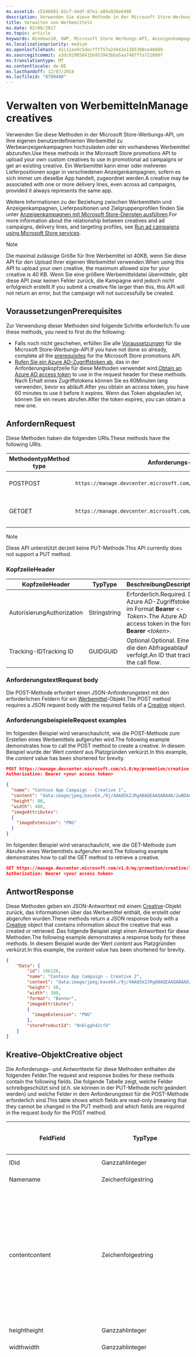 ```yaml
---
ms.assetid: c5246681-82c7-44df-87e1-a84a926e6496
description: Verwenden Sie diese Methode in der Microsoft Store-Werbungs-API, um Werbemittel für Werbeanzeigenkampagnen zu verwalten.
title: Verwalten von Werbemitteln
ms.date: 02/08/2017
ms.topic: article
keywords: Windows10, UWP, Microsoft Store Werbungs-API, Anzeigenkampagnen
ms.localizationpriority: medium
ms.openlocfilehash: 41c11ee9c5decffff57a2d443e1385398ce40d89
ms.sourcegitcommit: a3dc929858415b933943bba5aa7487ffa721899f
ms.translationtype: MT
ms.contentlocale: de-DE
ms.lasthandoff: 12/07/2018
ms.locfileid: "8799480"
---
```

# <a name="manage-creatives"></a><span data-ttu-id="352ab-104">Verwalten von Werbemitteln</span><span class="sxs-lookup"><span data-stu-id="352ab-104">Manage creatives</span></span>

<span data-ttu-id="352ab-105">Verwenden Sie diese Methoden in der Microsoft Store-Werbungs-API, um Ihre eigenen benutzerdefinierten Werbemittel zu Werbeanzeigenkampagnen hochzuladen oder ein vorhandenes Werbemittel abzurufen.</span><span class="sxs-lookup"><span data-stu-id="352ab-105">Use these methods in the Microsoft Store promotions API to upload your own custom creatives to use in promotional ad campaigns or get an existing creative.</span></span> <span data-ttu-id="352ab-106">Ein Werbemittel kann einer oder mehreren Lieferpositionen sogar in verschiedenen Anzeigenkampagnen, sofern es sich immer um dieselbe App handelt, zugeordnet werden.</span><span class="sxs-lookup"><span data-stu-id="352ab-106">A creative may be associated with one or more delivery lines, even across ad campaigns, provided it always represents the same app.</span></span>

<span data-ttu-id="352ab-107">Weitere Informationen zu der Beziehung zwischen Werbemitteln und Anzeigenkampagnen, Lieferpositionen und Zielgruppenprofilen finden Sie unter [Anzeigenkampagnen mit Microsoft Store-Diensten ausführen](run-ad-campaigns-using-windows-store-services.md#call-the-windows-store-promotions-api).</span><span class="sxs-lookup"><span data-stu-id="352ab-107">For more information about the relationship between creatives and ad campaigns, delivery lines, and targeting profiles, see [Run ad campaigns using Microsoft Store services](run-ad-campaigns-using-windows-store-services.md#call-the-windows-store-promotions-api).</span></span>

> [!NOTE]
> <span data-ttu-id="352ab-108">Die maximal zulässige Größe für Ihre Werbemittel ist 40KB, wenn Sie diese API für den Upload Ihrer eigenen Werbemittel verwenden.</span><span class="sxs-lookup"><span data-stu-id="352ab-108">When using this API to upload your own creative, the maximum allowed size for your creative is 40 KB.</span></span> <span data-ttu-id="352ab-109">Wenn Sie eine größere Werbemitteldatei übermitteln, gibt diese API zwar keinen Fehler zurück, die Kampagne wird jedoch nicht erfolgreich erstellt.</span><span class="sxs-lookup"><span data-stu-id="352ab-109">If you submit a creative file larger than this, this API will not return an error, but the campaign will not successfully be created.</span></span>

## <a name="prerequisites"></a><span data-ttu-id="352ab-110">Voraussetzungen</span><span class="sxs-lookup"><span data-stu-id="352ab-110">Prerequisites</span></span>

<span data-ttu-id="352ab-111">Zur Verwendung dieser Methoden sind folgende Schritte erforderlich:</span><span class="sxs-lookup"><span data-stu-id="352ab-111">To use these methods, you need to first do the following:</span></span>

* <span data-ttu-id="352ab-112">Falls noch nicht geschehen, erfüllen Sie alle [Voraussetzungen](run-ad-campaigns-using-windows-store-services.md#prerequisites) für die Microsoft Store-Werbungs-API.</span><span class="sxs-lookup"><span data-stu-id="352ab-112">If you have not done so already, complete all the [prerequisites](run-ad-campaigns-using-windows-store-services.md#prerequisites) for the Microsoft Store promotions API.</span></span>
* <span data-ttu-id="352ab-113">[Rufen Sie ein Azure AD-Zugriffstoken ab](run-ad-campaigns-using-windows-store-services.md#obtain-an-azure-ad-access-token), das in der Anforderungskopfzeile für diese Methoden verwendet wird.</span><span class="sxs-lookup"><span data-stu-id="352ab-113">[Obtain an Azure AD access token](run-ad-campaigns-using-windows-store-services.md#obtain-an-azure-ad-access-token) to use in the request header for these methods.</span></span> <span data-ttu-id="352ab-114">Nach Erhalt eines Zugriffstokens können Sie es 60Minuten lang verwenden, bevor es abläuft.</span><span class="sxs-lookup"><span data-stu-id="352ab-114">After you obtain an access token, you have 60 minutes to use it before it expires.</span></span> <span data-ttu-id="352ab-115">Wenn das Token abgelaufen ist, können Sie ein neues abrufen.</span><span class="sxs-lookup"><span data-stu-id="352ab-115">After the token expires, you can obtain a new one.</span></span>


## <a name="request"></a><span data-ttu-id="352ab-116">Anfordern</span><span class="sxs-lookup"><span data-stu-id="352ab-116">Request</span></span>

<span data-ttu-id="352ab-117">Diese Methoden haben die folgenden URIs.</span><span class="sxs-lookup"><span data-stu-id="352ab-117">These methods have the following URIs.</span></span>

| <span data-ttu-id="352ab-118">Methodentyp</span><span class="sxs-lookup"><span data-stu-id="352ab-118">Method type</span></span> | <span data-ttu-id="352ab-119">Anforderungs-URI</span><span class="sxs-lookup"><span data-stu-id="352ab-119">Request URI</span></span>     |  <span data-ttu-id="352ab-120">Beschreibung</span><span class="sxs-lookup"><span data-stu-id="352ab-120">Description</span></span>  |
|--------|-----------------------------|---------------|
| <span data-ttu-id="352ab-121">POST</span><span class="sxs-lookup"><span data-stu-id="352ab-121">POST</span></span>   | ```https://manage.devcenter.microsoft.com/v1.0/my/promotion/creative``` |  <span data-ttu-id="352ab-122">Erstellt ein neues Werbemittel.</span><span class="sxs-lookup"><span data-stu-id="352ab-122">Creates a new creative.</span></span>  |
| <span data-ttu-id="352ab-123">GET</span><span class="sxs-lookup"><span data-stu-id="352ab-123">GET</span></span>    | ```https://manage.devcenter.microsoft.com/v1.0/my/promotion/creative/{creativeId}``` |  <span data-ttu-id="352ab-124">Ruft das durch *CreativeId* angegebene Werbemittel ab.</span><span class="sxs-lookup"><span data-stu-id="352ab-124">Gets the creative specified by *creativeId*.</span></span>  |

> [!NOTE]
> <span data-ttu-id="352ab-125">Diese API unterstützt derzeit keine PUT-Methode.</span><span class="sxs-lookup"><span data-stu-id="352ab-125">This API currently does not support a PUT method.</span></span>


### <a name="header"></a><span data-ttu-id="352ab-126">Kopfzeile</span><span class="sxs-lookup"><span data-stu-id="352ab-126">Header</span></span>

| <span data-ttu-id="352ab-127">Kopfzeile</span><span class="sxs-lookup"><span data-stu-id="352ab-127">Header</span></span>        | <span data-ttu-id="352ab-128">Typ</span><span class="sxs-lookup"><span data-stu-id="352ab-128">Type</span></span>   | <span data-ttu-id="352ab-129">Beschreibung</span><span class="sxs-lookup"><span data-stu-id="352ab-129">Description</span></span>         |
|---------------|--------|---------------------|
| <span data-ttu-id="352ab-130">Autorisierung</span><span class="sxs-lookup"><span data-stu-id="352ab-130">Authorization</span></span> | <span data-ttu-id="352ab-131">String</span><span class="sxs-lookup"><span data-stu-id="352ab-131">string</span></span> | <span data-ttu-id="352ab-132">Erforderlich.</span><span class="sxs-lookup"><span data-stu-id="352ab-132">Required.</span></span> <span data-ttu-id="352ab-133">Das Azure AD-Zugriffstoken im Format **Bearer** &lt;*-Token*&gt;.</span><span class="sxs-lookup"><span data-stu-id="352ab-133">The Azure AD access token in the form **Bearer** &lt;*token*&gt;.</span></span> |
| <span data-ttu-id="352ab-134">Tracking-ID</span><span class="sxs-lookup"><span data-stu-id="352ab-134">Tracking ID</span></span>   | <span data-ttu-id="352ab-135">GUID</span><span class="sxs-lookup"><span data-stu-id="352ab-135">GUID</span></span>   | <span data-ttu-id="352ab-136">Optional.</span><span class="sxs-lookup"><span data-stu-id="352ab-136">Optional.</span></span> <span data-ttu-id="352ab-137">Eine ID, die den Abfrageablauf verfolgt.</span><span class="sxs-lookup"><span data-stu-id="352ab-137">An ID that tracks the call flow.</span></span>                                  |


### <a name="request-body"></a><span data-ttu-id="352ab-138">Anforderungstext</span><span class="sxs-lookup"><span data-stu-id="352ab-138">Request body</span></span>

<span data-ttu-id="352ab-139">Die POST-Methode erfordert einen JSON-Anforderungstext mit den erforderlichen Feldern für ein [Werbemittel](#creative)-Objekt.</span><span class="sxs-lookup"><span data-stu-id="352ab-139">The POST method requires a JSON request body with the required fields of a [Creative](#creative) object.</span></span>


### <a name="request-examples"></a><span data-ttu-id="352ab-140">Anforderungsbeispiele</span><span class="sxs-lookup"><span data-stu-id="352ab-140">Request examples</span></span>

<span data-ttu-id="352ab-141">Im folgenden Beispiel wird veranschaulicht, wie die POST-Methode zum Erstellen eines Werbemittels aufgerufen wird.</span><span class="sxs-lookup"><span data-stu-id="352ab-141">The following example demonstrates how to call the POST method to create a creative.</span></span> <span data-ttu-id="352ab-142">In diesem Beispiel wurde der Wert *content* aus Platzgründen verkürzt.</span><span class="sxs-lookup"><span data-stu-id="352ab-142">In this example, the *content* value has been shortened for brevity.</span></span>

```json
POST https://manage.devcenter.microsoft.com/v1.0/my/promotion/creative HTTP/1.1
Authorization: Bearer <your access token>

{
  "name": "Contoso App Campaign - Creative 1",
  "content": "data:image/jpeg;base64,/9j/4AAQSkZJRgABAQEAAQABAAD/2wBDAAgGB...other base64 data shortened for brevity...",
  "height": 80,
  "width": 480,
  "imageAttributes":
  {
    "imageExtension": "PNG"
  }
}
```

<span data-ttu-id="352ab-143">Im folgenden Beispiel wird veranschaulicht, wie die GET-Methode zum Abrufen eines Werbemittels aufgerufen wird.</span><span class="sxs-lookup"><span data-stu-id="352ab-143">The following example demonstrates how to call the GET method to retrieve a creative.</span></span>

```json
GET https://manage.devcenter.microsoft.com/v1.0/my/promotion/creative/106851  HTTP/1.1
Authorization: Bearer <your access token>
```


## <a name="response"></a><span data-ttu-id="352ab-144">Antwort</span><span class="sxs-lookup"><span data-stu-id="352ab-144">Response</span></span>

<span data-ttu-id="352ab-145">Diese Methoden geben ein JSON-Antworttext mit einem [Creative](#creative)-Objekt zurück, das Informationen über das Werbemittel enthält, die erstellt oder abgerufen wurden.</span><span class="sxs-lookup"><span data-stu-id="352ab-145">These methods return a JSON response body with a [Creative](#creative) object that contains information about the creative that was created or retrieved.</span></span> <span data-ttu-id="352ab-146">Das folgende Beispiel zeigt einen Antworttext für diese Methoden.</span><span class="sxs-lookup"><span data-stu-id="352ab-146">The following example demonstrates a response body for these methods.</span></span> <span data-ttu-id="352ab-147">In diesem Beispiel wurde der Wert *content* aus Platzgründen verkürzt.</span><span class="sxs-lookup"><span data-stu-id="352ab-147">In this example, the *content* value has been shortened for brevity.</span></span>

```json
{
    "Data": {
        "id": 106126,
        "name": "Contoso App Campaign - Creative 2",
        "content": "data:image/jpeg;base64,/9j/4AAQSkZJRgABAQEAAQABAAD/2wBDAAgGB...other base64 data shortened for brevity...",
        "height": 50,
        "width": 300,
        "format": "Banner",
        "imageAttributes":
        {
          "imageExtension": "PNG"
        },
        "storeProductId": "9nblggh42cfd"
    }
}
```


<span id="creative"/>

## <a name="creative-object"></a><span data-ttu-id="352ab-148">Kreative-Objekt</span><span class="sxs-lookup"><span data-stu-id="352ab-148">Creative object</span></span>

<span data-ttu-id="352ab-149">Die Anforderungs- und Antworttexte für diese Methoden enthalten die folgenden Felder.</span><span class="sxs-lookup"><span data-stu-id="352ab-149">The request and response bodies for these methods contain the following fields.</span></span> <span data-ttu-id="352ab-150">Die folgende Tabelle zeigt, welche Felder schreibgeschützt sind (d.h. sie können in der PUT-Methode nicht geändert werden) und welche Felder in dem Anforderungstext für die POST-Methode erforderlich sind.</span><span class="sxs-lookup"><span data-stu-id="352ab-150">This table shows which fields are read-only (meaning that they cannot be changed in the PUT method) and which fields are required in the request body for the POST method.</span></span>

| <span data-ttu-id="352ab-151">Feld</span><span class="sxs-lookup"><span data-stu-id="352ab-151">Field</span></span>        | <span data-ttu-id="352ab-152">Typ</span><span class="sxs-lookup"><span data-stu-id="352ab-152">Type</span></span>   |  <span data-ttu-id="352ab-153">Beschreibung</span><span class="sxs-lookup"><span data-stu-id="352ab-153">Description</span></span>      |  <span data-ttu-id="352ab-154">Schreibgeschützt</span><span class="sxs-lookup"><span data-stu-id="352ab-154">Read only</span></span>  | <span data-ttu-id="352ab-155">Standard</span><span class="sxs-lookup"><span data-stu-id="352ab-155">Default</span></span>  |  <span data-ttu-id="352ab-156">Erforderlich für POST</span><span class="sxs-lookup"><span data-stu-id="352ab-156">Required for POST</span></span> |  
|--------------|--------|---------------|------|-------------|------------|
|  <span data-ttu-id="352ab-157">ID</span><span class="sxs-lookup"><span data-stu-id="352ab-157">id</span></span>   |  <span data-ttu-id="352ab-158">Ganzzahl</span><span class="sxs-lookup"><span data-stu-id="352ab-158">integer</span></span>   |  <span data-ttu-id="352ab-159">Die ID des Werbemittels.</span><span class="sxs-lookup"><span data-stu-id="352ab-159">The ID of the creative.</span></span>     |   <span data-ttu-id="352ab-160">Ja</span><span class="sxs-lookup"><span data-stu-id="352ab-160">Yes</span></span>    |      |    <span data-ttu-id="352ab-161">Nein</span><span class="sxs-lookup"><span data-stu-id="352ab-161">No</span></span>   |       
|  <span data-ttu-id="352ab-162">Name</span><span class="sxs-lookup"><span data-stu-id="352ab-162">name</span></span>   |  <span data-ttu-id="352ab-163">Zeichenfolge</span><span class="sxs-lookup"><span data-stu-id="352ab-163">string</span></span>   |   <span data-ttu-id="352ab-164">Name des Werbemittels.</span><span class="sxs-lookup"><span data-stu-id="352ab-164">The name of the creative.</span></span>    |    <span data-ttu-id="352ab-165">Nein</span><span class="sxs-lookup"><span data-stu-id="352ab-165">No</span></span>   |      |  <span data-ttu-id="352ab-166">Ja</span><span class="sxs-lookup"><span data-stu-id="352ab-166">Yes</span></span>     |       
|  <span data-ttu-id="352ab-167">content</span><span class="sxs-lookup"><span data-stu-id="352ab-167">content</span></span>   |  <span data-ttu-id="352ab-168">Zeichenfolge</span><span class="sxs-lookup"><span data-stu-id="352ab-168">string</span></span>   |  <span data-ttu-id="352ab-169">Der Inhalt des Werbemittel-Image im Base64-codierten Format.</span><span class="sxs-lookup"><span data-stu-id="352ab-169">The content of the creative image, in Base64-encoded format.</span></span><br/><br/><span data-ttu-id="352ab-170">**Hinweis:**&nbsp;&nbsp;Die maximal zulässige Größe der Werbemitteldatei beträgt 40KB.</span><span class="sxs-lookup"><span data-stu-id="352ab-170">**Note**&nbsp;&nbsp;The maximum allowed size for your creative is 40 KB.</span></span> <span data-ttu-id="352ab-171">Wenn Sie eine größere Werbemitteldatei übermitteln, gibt diese API zwar keinen Fehler zurück, die Kampagne wird jedoch nicht erfolgreich erstellt.</span><span class="sxs-lookup"><span data-stu-id="352ab-171">If you submit a creative file larger than this, this API will not return an error, but the campaign will not successfully be created.</span></span>     |  <span data-ttu-id="352ab-172">Nein</span><span class="sxs-lookup"><span data-stu-id="352ab-172">No</span></span>     |      |   <span data-ttu-id="352ab-173">Ja</span><span class="sxs-lookup"><span data-stu-id="352ab-173">Yes</span></span>    |       
|  <span data-ttu-id="352ab-174">height</span><span class="sxs-lookup"><span data-stu-id="352ab-174">height</span></span>   |  <span data-ttu-id="352ab-175">Ganzzahl</span><span class="sxs-lookup"><span data-stu-id="352ab-175">integer</span></span>   |   <span data-ttu-id="352ab-176">Die Höhe des Werbemittels.</span><span class="sxs-lookup"><span data-stu-id="352ab-176">The height of the creative.</span></span>    |    <span data-ttu-id="352ab-177">Nein</span><span class="sxs-lookup"><span data-stu-id="352ab-177">No</span></span>    |      |   <span data-ttu-id="352ab-178">Ja</span><span class="sxs-lookup"><span data-stu-id="352ab-178">Yes</span></span>    |       
|  <span data-ttu-id="352ab-179">width</span><span class="sxs-lookup"><span data-stu-id="352ab-179">width</span></span>   |  <span data-ttu-id="352ab-180">Ganzzahl</span><span class="sxs-lookup"><span data-stu-id="352ab-180">integer</span></span>   |  <span data-ttu-id="352ab-181">Die Breite des Werbemittels.</span><span class="sxs-lookup"><span data-stu-id="352ab-181">The width of the creative.</span></span>     |  <span data-ttu-id="352ab-182">Nein</span><span class="sxs-lookup"><span data-stu-id="352ab-182">No</span></span>    |     |    <span data-ttu-id="352ab-183">Ja</span><span class="sxs-lookup"><span data-stu-id="352ab-183">Yes</span></span>   |       
|  <span data-ttu-id="352ab-184">landingUrl</span><span class="sxs-lookup"><span data-stu-id="352ab-184">landingUrl</span></span>   |  <span data-ttu-id="352ab-185">Zeichenfolge</span><span class="sxs-lookup"><span data-stu-id="352ab-185">string</span></span>   |  <span data-ttu-id="352ab-186">Wenn Sie für die Messung von Installationsanalysen für Ihre App einen Kampagnenachverfolgungsdienst wie Kochava, AppsFlyer oder Tune verwenden, weisen Sie die Nachverfolgungs-URL in diesem Feld zu, wenn Sie die POST-Methode aufrufen (wenn angegeben; dieser Wert muss ein gültiger URI sein).</span><span class="sxs-lookup"><span data-stu-id="352ab-186">If you are using a campaign tracking service such as Kochava, AppsFlyer or Tune to measure install analytics for your app, assign your tracking URL in this field when you call the POST method (if specified, this value must be a valid URI).</span></span> <span data-ttu-id="352ab-187">Wenn Sie keinen Kampagnennachverfolgungsdienst verwenden, lassen Sie diesen Wert beim Aufruf der POST-Methode aus. (In diesem Fall wird diese URL automatisch erstellt.)</span><span class="sxs-lookup"><span data-stu-id="352ab-187">If you are not using a campaign tracking service, omit this value when you call the POST method (in this case, this URL will be created automatically).</span></span>   |  <span data-ttu-id="352ab-188">Nein</span><span class="sxs-lookup"><span data-stu-id="352ab-188">No</span></span>    |     |   <span data-ttu-id="352ab-189">Ja</span><span class="sxs-lookup"><span data-stu-id="352ab-189">Yes</span></span>    |       
|  <span data-ttu-id="352ab-190">format</span><span class="sxs-lookup"><span data-stu-id="352ab-190">format</span></span>   |  <span data-ttu-id="352ab-191">Zeichenfolge</span><span class="sxs-lookup"><span data-stu-id="352ab-191">string</span></span>   |   <span data-ttu-id="352ab-192">Das Anzeigenformat.</span><span class="sxs-lookup"><span data-stu-id="352ab-192">The ad format.</span></span> <span data-ttu-id="352ab-193">Zurzeit ist **Banner** der einzige Wert, der unterstützt wird.</span><span class="sxs-lookup"><span data-stu-id="352ab-193">Currently, the only supported value is **Banner**.</span></span>    |   <span data-ttu-id="352ab-194">Nein</span><span class="sxs-lookup"><span data-stu-id="352ab-194">No</span></span>    |  <span data-ttu-id="352ab-195">Banner</span><span class="sxs-lookup"><span data-stu-id="352ab-195">Banner</span></span>   |  <span data-ttu-id="352ab-196">Nein</span><span class="sxs-lookup"><span data-stu-id="352ab-196">No</span></span>     |       
|  <span data-ttu-id="352ab-197">imageAttributes</span><span class="sxs-lookup"><span data-stu-id="352ab-197">imageAttributes</span></span>   | [<span data-ttu-id="352ab-198">ImageAttributes</span><span class="sxs-lookup"><span data-stu-id="352ab-198">ImageAttributes</span></span>](#image-attributes)    |   <span data-ttu-id="352ab-199">Stellt Attribute für das Werbemittel bereit.</span><span class="sxs-lookup"><span data-stu-id="352ab-199">Provides attributes for the creative.</span></span>     |   <span data-ttu-id="352ab-200">Nein</span><span class="sxs-lookup"><span data-stu-id="352ab-200">No</span></span>    |      |   <span data-ttu-id="352ab-201">Ja</span><span class="sxs-lookup"><span data-stu-id="352ab-201">Yes</span></span>    |       
|  <span data-ttu-id="352ab-202">storeProductId</span><span class="sxs-lookup"><span data-stu-id="352ab-202">storeProductId</span></span>   |  <span data-ttu-id="352ab-203">String</span><span class="sxs-lookup"><span data-stu-id="352ab-203">string</span></span>   |   <span data-ttu-id="352ab-204">Die [Store-ID](in-app-purchases-and-trials.md#store-ids) der App, der diese Anzeigenkampagne zugeordnet ist.</span><span class="sxs-lookup"><span data-stu-id="352ab-204">The [Store ID](in-app-purchases-and-trials.md#store-ids) for the app that this ad campaign is associated with.</span></span> <span data-ttu-id="352ab-205">Ein Beispiel für eine Store-ID eines Produkts ist 9nblggh42cfd.</span><span class="sxs-lookup"><span data-stu-id="352ab-205">An example Store ID for a product is 9nblggh42cfd.</span></span>    |   <span data-ttu-id="352ab-206">Nein</span><span class="sxs-lookup"><span data-stu-id="352ab-206">No</span></span>    |    |  <span data-ttu-id="352ab-207">Nein</span><span class="sxs-lookup"><span data-stu-id="352ab-207">No</span></span>     |   |  


<span id="image-attributes"/>

## <a name="imageattributes-object"></a><span data-ttu-id="352ab-208">ImageAttributes-Objekt</span><span class="sxs-lookup"><span data-stu-id="352ab-208">ImageAttributes object</span></span>

| <span data-ttu-id="352ab-209">Feld</span><span class="sxs-lookup"><span data-stu-id="352ab-209">Field</span></span>        | <span data-ttu-id="352ab-210">Typ</span><span class="sxs-lookup"><span data-stu-id="352ab-210">Type</span></span>   |  <span data-ttu-id="352ab-211">Beschreibung</span><span class="sxs-lookup"><span data-stu-id="352ab-211">Description</span></span>      |  <span data-ttu-id="352ab-212">Schreibgeschützt</span><span class="sxs-lookup"><span data-stu-id="352ab-212">Read-only</span></span>  | <span data-ttu-id="352ab-213">Standardwert</span><span class="sxs-lookup"><span data-stu-id="352ab-213">Default value</span></span>  | <span data-ttu-id="352ab-214">Erforderlich für POST</span><span class="sxs-lookup"><span data-stu-id="352ab-214">Required for POST</span></span> |  
|--------------|--------|---------------|------|-------------|------------|
|  <span data-ttu-id="352ab-215">imageExtension</span><span class="sxs-lookup"><span data-stu-id="352ab-215">imageExtension</span></span>   |   <span data-ttu-id="352ab-216">Zeichenfolge</span><span class="sxs-lookup"><span data-stu-id="352ab-216">string</span></span>  |   <span data-ttu-id="352ab-217">Einer der folgenden Werte: **PNG** oder **JPG**.</span><span class="sxs-lookup"><span data-stu-id="352ab-217">One of the following values: **PNG** or **JPG**.</span></span>    |    <span data-ttu-id="352ab-218">Nein</span><span class="sxs-lookup"><span data-stu-id="352ab-218">No</span></span>   |      |   <span data-ttu-id="352ab-219">Ja</span><span class="sxs-lookup"><span data-stu-id="352ab-219">Yes</span></span>    |       |


## <a name="related-topics"></a><span data-ttu-id="352ab-220">Verwandte Themen</span><span class="sxs-lookup"><span data-stu-id="352ab-220">Related topics</span></span>

* [<span data-ttu-id="352ab-221">Ausführen von Anzeigenkampagnen mit Microsoft Store-Diensten</span><span class="sxs-lookup"><span data-stu-id="352ab-221">Run ad campaigns using Microsoft Store Services</span></span>](run-ad-campaigns-using-windows-store-services.md)
* [<span data-ttu-id="352ab-222">Verwalten von Anzeigenkampagnen</span><span class="sxs-lookup"><span data-stu-id="352ab-222">Manage ad campaigns</span></span>](manage-ad-campaigns.md)
* [<span data-ttu-id="352ab-223">Verwalten von Lieferpositionen für Anzeigenkampagnen</span><span class="sxs-lookup"><span data-stu-id="352ab-223">Manage delivery lines for ad campaigns</span></span>](manage-delivery-lines-for-ad-campaigns.md)
* [<span data-ttu-id="352ab-224">Verwalten von Zielgruppenprofilen für Anzeigenkampagnen</span><span class="sxs-lookup"><span data-stu-id="352ab-224">Manage targeting profiles for ad campaigns</span></span>](manage-targeting-profiles-for-ad-campaigns.md)
* [<span data-ttu-id="352ab-225">Abrufen der Leistungsdaten einer Anzeigenkampagne</span><span class="sxs-lookup"><span data-stu-id="352ab-225">Get ad campaign performance data</span></span>](get-ad-campaign-performance-data.md)
